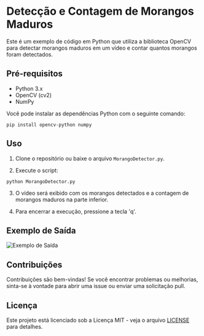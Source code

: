 # Detecção e Contagem de Morangos Maduros

Este é um exemplo de código em Python que utiliza a biblioteca OpenCV para detectar morangos maduros em um vídeo e contar quantos morangos foram detectados.

## Pré-requisitos

- Python 3.x
- OpenCV (cv2)
- NumPy

Você pode instalar as dependências Python com o seguinte comando:

```pip install opencv-python numpy```


## Uso

1. Clone o repositório ou baixe o arquivo `MorangoDetector.py`.

2. Execute o script:

```python MorangoDetector.py```

3. O vídeo será exibido com os morangos detectados e a contagem de morangos maduros na parte inferior.

4. Para encerrar a execução, pressione a tecla 'q'.

## Exemplo de Saída

![Exemplo de Saída](images/output.PNG)

## Contribuições

Contribuições são bem-vindas! Se você encontrar problemas ou melhorias, sinta-se à vontade para abrir uma issue ou enviar uma solicitação pull.

## Licença

Este projeto está licenciado sob a Licença MIT - veja o arquivo [LICENSE](LICENSE) para detalhes.

